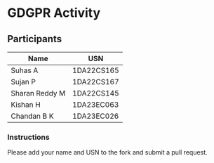 # GDGPR Activity

## Participants

| Name   | USN        |
|--------|------------|
| Suhas A| 1DA22CS165 |
| Sujan P| 1DA22CS167 |
| Sharan Reddy M| 1DA22CS145|
| Kishan H| 1DA23EC063 |
| Chandan B K| 1DA23EC026 |

### Instructions
Please add your name and USN to the fork and submit a pull request.

